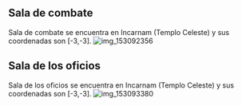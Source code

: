 ## Sala de combate
Sala de combate se encuentra en Incarnam (Templo Celeste) y sus coordenadas son [-3,-3].
![img_153092356](https://media.discordapp.net/attachments/1115311447145193482/1115329040073629726/153092356.jpg)

## Sala de los oficios
Sala de los oficios se encuentra en Incarnam (Templo Celeste) y sus coordenadas son [-3,-3].
![img_153093380](https://media.discordapp.net/attachments/1115311447145193482/1115329041604558988/153093380.jpg)
